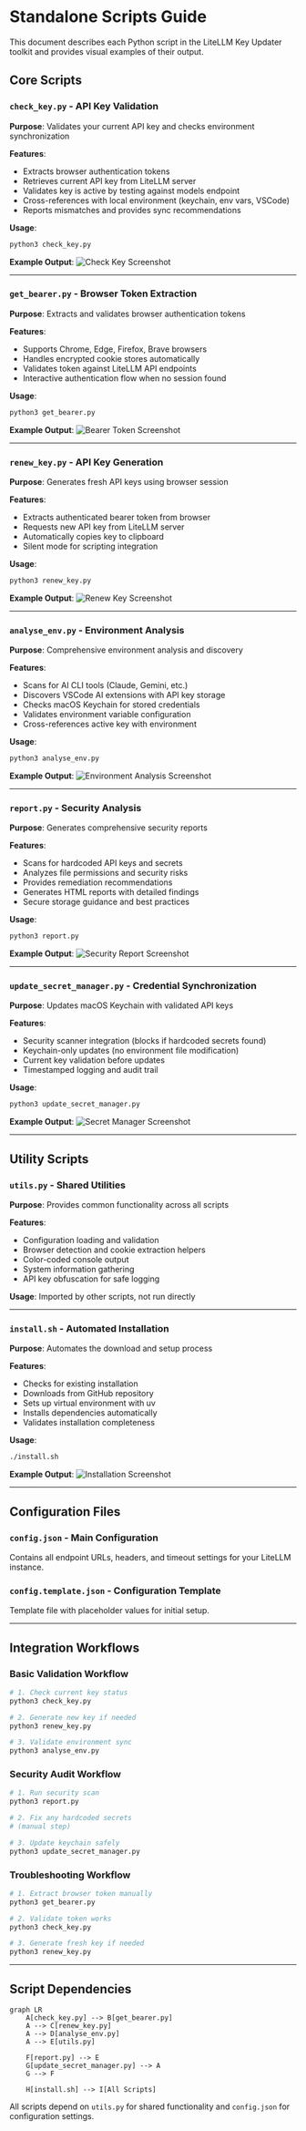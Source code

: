 # Standalone Scripts Guide

This document describes each Python script in the LiteLLM Key Updater toolkit and provides visual examples of their output.

## Core Scripts

### `check_key.py` - API Key Validation
**Purpose**: Validates your current API key and checks environment synchronization

**Features**:
- Extracts browser authentication tokens
- Retrieves current API key from LiteLLM server
- Validates key is active by testing against models endpoint
- Cross-references with local environment (keychain, env vars, VSCode)
- Reports mismatches and provides sync recommendations

**Usage**:
```bash
python3 check_key.py
```

**Example Output**:
![Check Key Screenshot](assets/screenshot_check_key.png)

---

### `get_bearer.py` - Browser Token Extraction
**Purpose**: Extracts and validates browser authentication tokens

**Features**:
- Supports Chrome, Edge, Firefox, Brave browsers
- Handles encrypted cookie stores automatically
- Validates token against LiteLLM API endpoints
- Interactive authentication flow when no session found

**Usage**:
```bash
python3 get_bearer.py
```

**Example Output**:
![Bearer Token Screenshot](assets/screenshot_bearer_token.png)

---

### `renew_key.py` - API Key Generation
**Purpose**: Generates fresh API keys using browser session

**Features**:
- Extracts authenticated bearer token from browser
- Requests new API key from LiteLLM server
- Automatically copies key to clipboard
- Silent mode for scripting integration

**Usage**:
```bash
python3 renew_key.py
```

**Example Output**:
![Renew Key Screenshot](assets/screenshot_renew_key.png)

---

### `analyse_env.py` - Environment Analysis
**Purpose**: Comprehensive environment analysis and discovery

**Features**:
- Scans for AI CLI tools (Claude, Gemini, etc.)
- Discovers VSCode AI extensions with API key storage
- Checks macOS Keychain for stored credentials
- Validates environment variable configuration
- Cross-references active key with environment

**Usage**:
```bash
python3 analyse_env.py
```

**Example Output**:
![Environment Analysis Screenshot](assets/screenshot_env_analysis.png)

---

### `report.py` - Security Analysis
**Purpose**: Generates comprehensive security reports

**Features**:
- Scans for hardcoded API keys and secrets
- Analyzes file permissions and security risks
- Provides remediation recommendations
- Generates HTML reports with detailed findings
- Secure storage guidance and best practices

**Usage**:
```bash
python3 report.py
```

**Example Output**:
![Security Report Screenshot](assets/screenshot_security_report.png)

---

### `update_secret_manager.py` - Credential Synchronization
**Purpose**: Updates macOS Keychain with validated API keys

**Features**:
- Security scanner integration (blocks if hardcoded secrets found)
- Keychain-only updates (no environment file modification)
- Current key validation before updates
- Timestamped logging and audit trail

**Usage**:
```bash
python3 update_secret_manager.py
```

**Example Output**:
![Secret Manager Screenshot](assets/screenshot_secret_manager.png)

---

## Utility Scripts

### `utils.py` - Shared Utilities
**Purpose**: Provides common functionality across all scripts

**Features**:
- Configuration loading and validation
- Browser detection and cookie extraction helpers
- Color-coded console output
- System information gathering
- API key obfuscation for safe logging

**Usage**: Imported by other scripts, not run directly

---

### `install.sh` - Automated Installation
**Purpose**: Automates the download and setup process

**Features**:
- Checks for existing installation
- Downloads from GitHub repository
- Sets up virtual environment with uv
- Installs dependencies automatically
- Validates installation completeness

**Usage**:
```bash
./install.sh
```

**Example Output**:
![Installation Screenshot](assets/screenshot_installation.png)

---

## Configuration Files

### `config.json` - Main Configuration
Contains all endpoint URLs, headers, and timeout settings for your LiteLLM instance.

### `config.template.json` - Configuration Template
Template file with placeholder values for initial setup.

---

## Integration Workflows

### Basic Validation Workflow
```bash
# 1. Check current key status
python3 check_key.py

# 2. Generate new key if needed
python3 renew_key.py

# 3. Validate environment sync
python3 analyse_env.py
```

### Security Audit Workflow
```bash
# 1. Run security scan
python3 report.py

# 2. Fix any hardcoded secrets
# (manual step)

# 3. Update keychain safely
python3 update_secret_manager.py
```

### Troubleshooting Workflow
```bash
# 1. Extract browser token manually
python3 get_bearer.py

# 2. Validate token works
python3 check_key.py

# 3. Generate fresh key if needed
python3 renew_key.py
```

---

## Script Dependencies

```mermaid
graph LR
    A[check_key.py] --> B[get_bearer.py]
    A --> C[renew_key.py]
    A --> D[analyse_env.py]
    A --> E[utils.py]
    
    F[report.py] --> E
    G[update_secret_manager.py] --> A
    G --> F
    
    H[install.sh] --> I[All Scripts]
```

All scripts depend on `utils.py` for shared functionality and `config.json` for configuration settings.